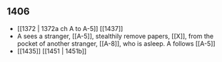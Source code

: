 ## 1406
- [[1372 | 1372a ch A to A-5]] [[1437]] 
- A sees a stranger, [[A-5]], stealthily remove papers, [[X]], from the pocket of another stranger, [[A-8]], who is asleep. A follows [[A-5]]
- [[1435]] [[1451 | 1451b]] 

